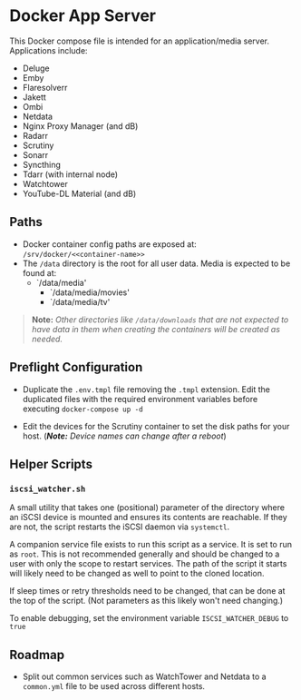 # Docker App Server

This Docker compose file is intended for an application/media server. Applications include:

* Deluge
* Emby
* Flaresolverr
* Jakett
* Ombi
* Netdata
* Nginx Proxy Manager (and dB)
* Radarr
* Scrutiny
* Sonarr
* Syncthing
* Tdarr (with internal node)
* Watchtower
* YouTube-DL Material (and dB)

## Paths

* Docker container config paths are exposed at: `/srv/docker/<<container-name>>`
* The `/data` directory is the root for all user data. Media is expected to be found at:
  * `/data/media'
    * `/data/media/movies'
    * `/data/media/tv'

> **Note:** *Other directories like `/data/downloads` that are not expected to have data in them when creating the containers will be created as needed.*

## Preflight Configuration

* Duplicate the `.env.tmpl` file removing the `.tmpl` extension. Edit the duplicated files with the required environment variables before executing `docker-compose up -d`

* Edit the devices for the Scrutiny container to set the disk paths for your host. (***Note:** Device names can change after a reboot*)

## Helper Scripts

### `iscsi_watcher.sh`

A small utility that takes one (positional) parameter of the directory where an iSCSI device is mounted and ensures its contents are reachable. If they are not, the script restarts the iSCSI daemon via `systemctl`.

A companion service file exists to run this script as a service. It is set to run as `root`. This is not recommended generally and should be changed to a user with only the scope to restart services. The path of the script it starts will likely need to be changed as well to point to the cloned location.

If sleep times or retry thresholds need to be changed, that can be done at the top of the script. (Not parameters as this likely  won't need changing.)

To enable debugging, set the environment variable `ISCSI_WATCHER_DEBUG` to `true`

## Roadmap

* Split out common services such as WatchTower and Netdata to a `common.yml` file to be used across different hosts.
